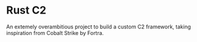 # Rust C2
An extemely overambitious project to build a custom C2 framework, taking inspiration from Cobalt Strike by Fortra.
